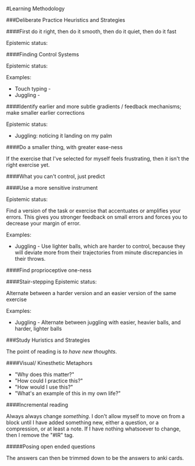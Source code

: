 #Learning Methodology



###Deliberate Practice Heuristics and Strategies


####First do it right, then do it smooth, then do it quiet, then do it fast

Epistemic status:



####Finding Control Systems

Epistemic status:

Examples:

- Touch typing - 
- Juggling -

####Identify earlier and more subtle gradients / feedback mechanisms; make smaller earlier corrections

Epistemic status:


- Juggling: noticing it landing on my palm

####Do a smaller thing, with greater ease-ness

If the exercise that I've selected for myself feels frustrating, then it isn't the right exercise yet.


####What you can't control, just predict






####Use a more sensitive instrument

Epistemic status: 

Find a version of the task or exercise that accentuates or amplifies your errors. This gives you stronger feedback on small errors and forces you to decrease your margin of error.

Examples:

- Juggling - Use lighter balls, which are harder to control, because they will deviate more from their trajectories from minute discrepancies in their throws.

####Find proprioceptive one-ness

####Stair-stepping
Epistemic status:

Alternate between a harder version and an easier version of the same exercise

Examples:

- Juggling - Alternate between juggling with easier, heavier balls, and harder, lighter balls


###Study Huristics and Strategies

The point of reading is *to have new thoughts*.



####Visual/ Kinesthetic Metaphors




- "Why does this matter?"
- "How could I practice this?"
- "How would I use this?"
- "What's an example of this in my own life?"

####Incremental reading


Always always change _something_. I don't allow myself to move on from a block until I have added something new, either a question, or a compression, or at least a note. If I have nothing whatsoever to change, then I remove the "#IR" tag.




#####Posing open ended questions




The answers can then be trimmed down to be the answers to anki cards.





